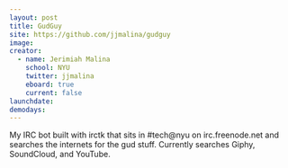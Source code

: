 ```yaml
---
layout: post
title: GudGuy
site: https://github.com/jjmalina/gudguy
image: 
creator: 
  - name: Jerimiah Malina
    school: NYU
    twitter: jjmalina
    eboard: true
    current: false
launchdate:
demodays:
---
```

My IRC bot built with irctk that sits in #tech@nyu on irc.freenode.net and searches the internets for the gud stuff. Currently searches Giphy, SoundCloud, and YouTube.
